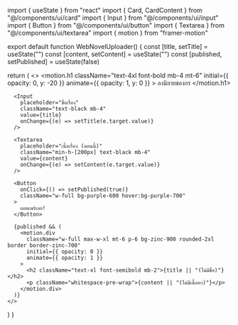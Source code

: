 import { useState } from "react"
import { Card, CardContent } from "@/components/ui/card"
import { Input } from "@/components/ui/input"
import { Button } from "@/components/ui/button"
import { Textarea } from "@/components/ui/textarea"
import { motion } from "framer-motion"

export default function WebNovelUploader() {
  const [title, setTitle] = useState("")
  const [content, setContent] = useState("")
  const [published, setPublished] = useState(false)

  return (
    <>
      <motion.h1
        className="text-4xl font-bold mb-4 mt-6"
        initial={{ opacity: 0, y: -20 }}
        animate={{ opacity: 1, y: 0 }}
      >
        ลงนิยายของกร
      </motion.h1>

      <Input
        placeholder="ชื่อเรื่อง"
        className="text-black mb-4"
        value={title}
        onChange={(e) => setTitle(e.target.value)}
      />

      <Textarea
        placeholder="เนื้อเรื่อง (ตอนนี้)"
        className="min-h-[200px] text-black mb-4"
        value={content}
        onChange={(e) => setContent(e.target.value)}
      />

      <Button
        onClick={() => setPublished(true)}
        className="w-full bg-purple-600 hover:bg-purple-700"
      >
        เผยแพร่เลย!
      </Button>

      {published && (
        <motion.div
          className="w-full max-w-xl mt-6 p-6 bg-zinc-900 rounded-2xl border border-zinc-700"
          initial={{ opacity: 0 }}
          animate={{ opacity: 1 }}
        >
          <h2 className="text-xl font-semibold mb-2">{title || "(ไม่มีชื่อ)"}</h2>
          <p className="whitespace-pre-wrap">{content || "(ไม่มีเนื้อหา)"}</p>
        </motion.div>
      )}
    </>
  )
}

